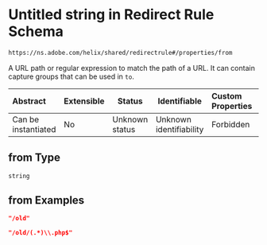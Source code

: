 # Untitled string in Redirect Rule Schema

```txt
https://ns.adobe.com/helix/shared/redirectrule#/properties/from
```

A URL path or regular expression to match the path of a URL. It can contain capture groups that can be used in `to`.


| Abstract            | Extensible | Status         | Identifiable            | Custom Properties | Additional Properties | Access Restrictions | Defined In                                                                    |
| :------------------ | ---------- | -------------- | ----------------------- | :---------------- | --------------------- | ------------------- | ----------------------------------------------------------------------------- |
| Can be instantiated | No         | Unknown status | Unknown identifiability | Forbidden         | Allowed               | none                | [redirectrule.schema.json\*](redirectrule.schema.json "open original schema") |

## from Type

`string`

## from Examples

```json
"/old"
```

```json
"/old/(.*)\\.php$"
```
